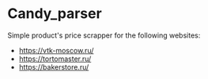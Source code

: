 # Сandy_parser

Simple product's price scrapper for the following websites:
  * https://vtk-moscow.ru/
  * https://tortomaster.ru/
  * https://bakerstore.ru/
